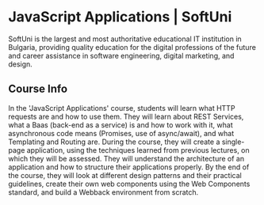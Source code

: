 # JavaScript Applications | SoftUni

SoftUni is the largest and most authoritative educational IT institution in Bulgaria, providing quality education for the digital professions of the future and career assistance in software engineering, digital marketing, and design.

## Course Info

In the 'JavaScript Applications' course, students will learn what HTTP requests are and how to use them. They will learn about REST Services, what a Baas (back-end as a service) is and how to work with it, what asynchronous code means (Promises, use of async/await), and what Templating and Routing are. During the course, they will create a single-page application, using the techniques learned from previous lectures, on which they will be assessed. They will understand the architecture of an application and how to structure their applications properly. By the end of the course, they will look at different design patterns and their practical guidelines, create their own web components using the Web Components standard, and build a Webback environment from scratch.

